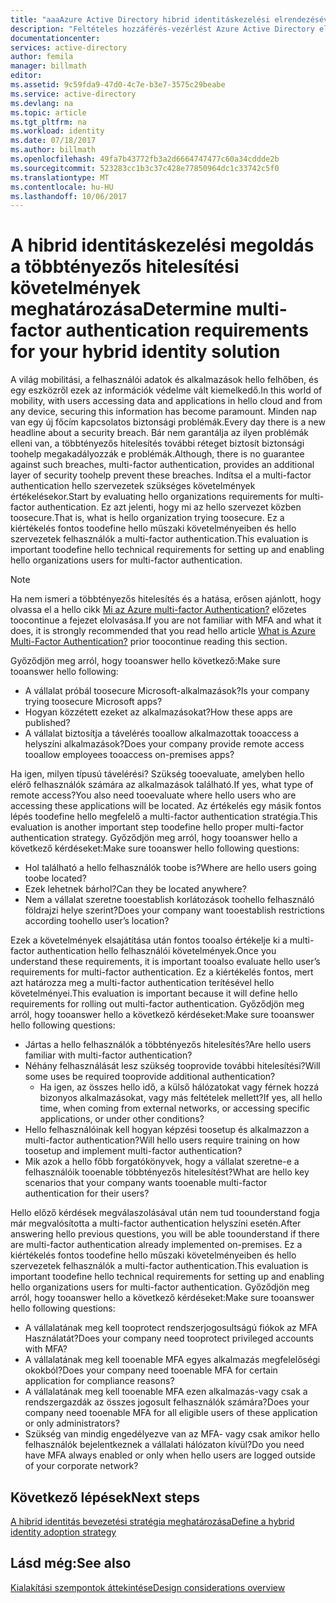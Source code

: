 ```yaml
---
title: "aaaAzure Active Directory hibrid identitáskezelési elrendezésével kapcsolatos szempontok - többtényezős hitelesítési követelmények meghatározása"
description: "Feltételes hozzáférés-vezérlést Azure Active Directory ellenőrzi hello megadott feltételek hello felhasználói hitelesítés során, és mielőtt engedélyezi a hozzáférést toohello alkalmazás kiválasztása. Ha ezek a feltételek teljesülnek, hello felhasználó hitelesítése és hozzáférési toohello alkalmazás engedélyezve."
documentationcenter: 
services: active-directory
author: femila
manager: billmath
editor: 
ms.assetid: 9c59fda9-47d0-4c7e-b3e7-3575c29beabe
ms.service: active-directory
ms.devlang: na
ms.topic: article
ms.tgt_pltfrm: na
ms.workload: identity
ms.date: 07/18/2017
ms.author: billmath
ms.openlocfilehash: 49fa7b43772fb3a2d6664747477c60a34cddde2b
ms.sourcegitcommit: 523283cc1b3c37c428e77850964dc1c33742c5f0
ms.translationtype: MT
ms.contentlocale: hu-HU
ms.lasthandoff: 10/06/2017
---
```

# <a name="determine-multi-factor-authentication-requirements-for-your-hybrid-identity-solution"></a><span data-ttu-id="7508f-104">A hibrid identitáskezelési megoldás a többtényezős hitelesítési követelmények meghatározása</span><span class="sxs-lookup"><span data-stu-id="7508f-104">Determine multi-factor authentication requirements for your hybrid identity solution</span></span>
<span data-ttu-id="7508f-105">A világ mobilitási, a felhasználói adatok és alkalmazások hello felhőben, és egy eszközről ezek az információk védelme vált kiemelkedő.</span><span class="sxs-lookup"><span data-stu-id="7508f-105">In this world of mobility, with users accessing data and applications in hello cloud and from any device, securing this information has become paramount.</span></span>  <span data-ttu-id="7508f-106">Minden nap van egy új főcím kapcsolatos biztonsági problémák.</span><span class="sxs-lookup"><span data-stu-id="7508f-106">Every day there is a new headline about a security breach.</span></span>  <span data-ttu-id="7508f-107">Bár nem garantálja az ilyen problémák elleni van, a többtényezős hitelesítés további réteget biztosít biztonsági toohelp megakadályozzák e problémák.</span><span class="sxs-lookup"><span data-stu-id="7508f-107">Although, there is no guarantee against such breaches, multi-factor authentication, provides an additional layer of security toohelp prevent these breaches.</span></span>
<span data-ttu-id="7508f-108">Indítsa el a multi-factor authentication hello szervezetek szükséges követelmények értékelésekor.</span><span class="sxs-lookup"><span data-stu-id="7508f-108">Start by evaluating hello organizations requirements for multi-factor authentication.</span></span> <span data-ttu-id="7508f-109">Ez azt jelenti, hogy mi az hello szervezet közben toosecure.</span><span class="sxs-lookup"><span data-stu-id="7508f-109">That is, what is hello organization trying toosecure.</span></span>  <span data-ttu-id="7508f-110">Ez a kiértékelés fontos toodefine hello műszaki követelményeiben és hello szervezetek felhasználók a multi-factor authentication.</span><span class="sxs-lookup"><span data-stu-id="7508f-110">This evaluation is important toodefine hello technical requirements for setting up and enabling hello organizations users for multi-factor authentication.</span></span>

> [!NOTE]
> <span data-ttu-id="7508f-111">Ha nem ismeri a többtényezős hitelesítés és a hatása, erősen ajánlott, hogy olvassa el a hello cikk [Mi az Azure multi-factor Authentication?](../multi-factor-authentication/multi-factor-authentication.md) előzetes toocontinue a fejezet elolvasása.</span><span class="sxs-lookup"><span data-stu-id="7508f-111">If you are not familiar with MFA and what it does, it is strongly recommended that you read hello article [What is Azure Multi-Factor Authentication?](../multi-factor-authentication/multi-factor-authentication.md) prior toocontinue reading this section.</span></span>
> 
> 

<span data-ttu-id="7508f-112">Győződjön meg arról, hogy tooanswer hello következő:</span><span class="sxs-lookup"><span data-stu-id="7508f-112">Make sure tooanswer hello following:</span></span>

* <span data-ttu-id="7508f-113">A vállalat próbál toosecure Microsoft-alkalmazások?</span><span class="sxs-lookup"><span data-stu-id="7508f-113">Is your company trying toosecure Microsoft apps?</span></span> 
* <span data-ttu-id="7508f-114">Hogyan közzétett ezeket az alkalmazásokat?</span><span class="sxs-lookup"><span data-stu-id="7508f-114">How these apps are published?</span></span>
* <span data-ttu-id="7508f-115">A vállalat biztosítja a távelérés tooallow alkalmazottak tooaccess a helyszíni alkalmazások?</span><span class="sxs-lookup"><span data-stu-id="7508f-115">Does your company provide remote access tooallow employees tooaccess on-premises apps?</span></span>

<span data-ttu-id="7508f-116">Ha igen, milyen típusú távelérési? Szükség tooevaluate, amelyben hello elérő felhasználók számára az alkalmazások található.</span><span class="sxs-lookup"><span data-stu-id="7508f-116">If yes, what type of remote access?You also need tooevaluate where hello users who are accessing these applications will be located.</span></span> <span data-ttu-id="7508f-117">Az értékelés egy másik fontos lépés toodefine hello megfelelő a multi-factor authentication stratégia.</span><span class="sxs-lookup"><span data-stu-id="7508f-117">This evaluation is another important step toodefine hello proper multi-factor authentication strategy.</span></span> <span data-ttu-id="7508f-118">Győződjön meg arról, hogy tooanswer hello a következő kérdéseket:</span><span class="sxs-lookup"><span data-stu-id="7508f-118">Make sure tooanswer hello following questions:</span></span>

* <span data-ttu-id="7508f-119">Hol található a hello felhasználók toobe is?</span><span class="sxs-lookup"><span data-stu-id="7508f-119">Where are hello users going toobe located?</span></span>
* <span data-ttu-id="7508f-120">Ezek lehetnek bárhol?</span><span class="sxs-lookup"><span data-stu-id="7508f-120">Can they be located anywhere?</span></span>
* <span data-ttu-id="7508f-121">Nem a vállalat szeretne tooestablish korlátozások toohello felhasználó földrajzi helye szerint?</span><span class="sxs-lookup"><span data-stu-id="7508f-121">Does your company want tooestablish restrictions according toohello user’s location?</span></span>

<span data-ttu-id="7508f-122">Ezek a követelmények elsajátítása után fontos tooalso értékelje ki a multi-factor authentication hello felhasználói követelmények.</span><span class="sxs-lookup"><span data-stu-id="7508f-122">Once you understand these requirements, it is important tooalso evaluate hello user’s requirements for multi-factor authentication.</span></span> <span data-ttu-id="7508f-123">Ez a kiértékelés fontos, mert azt határozza meg a multi-factor authentication terítésével hello követelményei.</span><span class="sxs-lookup"><span data-stu-id="7508f-123">This evaluation is important because it will define hello requirements for rolling out multi-factor authentication.</span></span> <span data-ttu-id="7508f-124">Győződjön meg arról, hogy tooanswer hello a következő kérdéseket:</span><span class="sxs-lookup"><span data-stu-id="7508f-124">Make sure tooanswer hello following questions:</span></span>

* <span data-ttu-id="7508f-125">Jártas a hello felhasználók a többtényezős hitelesítés?</span><span class="sxs-lookup"><span data-stu-id="7508f-125">Are hello users familiar with multi-factor authentication?</span></span>
* <span data-ttu-id="7508f-126">Néhány felhasználását lesz szükség tooprovide további hitelesítési?</span><span class="sxs-lookup"><span data-stu-id="7508f-126">Will some uses be required tooprovide additional authentication?</span></span>  
  * <span data-ttu-id="7508f-127">Ha igen, az összes hello idő, a külső hálózatokat vagy férnek hozzá bizonyos alkalmazásokat, vagy más feltételek mellett?</span><span class="sxs-lookup"><span data-stu-id="7508f-127">If yes, all hello time, when coming from external networks, or accessing specific applications, or under other conditions?</span></span>
* <span data-ttu-id="7508f-128">Hello felhasználóinak kell hogyan képzési toosetup és alkalmazzon a multi-factor authentication?</span><span class="sxs-lookup"><span data-stu-id="7508f-128">Will hello users require training on how toosetup and implement multi-factor authentication?</span></span>
* <span data-ttu-id="7508f-129">Mik azok a hello főbb forgatókönyvek, hogy a vállalat szeretne-e a felhasználóik tooenable többtényezős hitelesítést?</span><span class="sxs-lookup"><span data-stu-id="7508f-129">What are hello key scenarios that your company wants tooenable multi-factor authentication for their users?</span></span>

<span data-ttu-id="7508f-130">Hello előző kérdések megválaszolásával után nem tud toounderstand fogja már megvalósította a multi-factor authentication helyszíni esetén.</span><span class="sxs-lookup"><span data-stu-id="7508f-130">After answering hello previous questions, you will be able toounderstand if there are multi-factor authentication already implemented on-premises.</span></span> <span data-ttu-id="7508f-131">Ez a kiértékelés fontos toodefine hello műszaki követelményeiben és hello szervezetek felhasználók a multi-factor authentication.</span><span class="sxs-lookup"><span data-stu-id="7508f-131">This evaluation is important toodefine hello technical requirements for setting up and enabling hello organizations users for multi-factor authentication.</span></span> <span data-ttu-id="7508f-132">Győződjön meg arról, hogy tooanswer hello a következő kérdéseket:</span><span class="sxs-lookup"><span data-stu-id="7508f-132">Make sure tooanswer hello following questions:</span></span>

* <span data-ttu-id="7508f-133">A vállalatának meg kell tooprotect rendszerjogosultságú fiókok az MFA Használatát?</span><span class="sxs-lookup"><span data-stu-id="7508f-133">Does your company need tooprotect privileged accounts with MFA?</span></span>
* <span data-ttu-id="7508f-134">A vállalatának meg kell tooenable MFA egyes alkalmazás megfelelőségi okokból?</span><span class="sxs-lookup"><span data-stu-id="7508f-134">Does your company need tooenable MFA for certain application for compliance reasons?</span></span>
* <span data-ttu-id="7508f-135">A vállalatának meg kell tooenable MFA ezen alkalmazás-vagy csak a rendszergazdák az összes jogosult felhasználók számára?</span><span class="sxs-lookup"><span data-stu-id="7508f-135">Does your company need tooenable MFA for all eligible users of these application or only administrators?</span></span>
* <span data-ttu-id="7508f-136">Szükség van mindig engedélyezve van az MFA- vagy csak amikor hello felhasználók bejelentkeznek a vállalati hálózaton kívül?</span><span class="sxs-lookup"><span data-stu-id="7508f-136">Do you need have MFA always enabled or only when hello users are logged outside of your corporate network?</span></span>

## <a name="next-steps"></a><span data-ttu-id="7508f-137">Következő lépések</span><span class="sxs-lookup"><span data-stu-id="7508f-137">Next steps</span></span>
[<span data-ttu-id="7508f-138">A hibrid identitás bevezetési stratégia meghatározása</span><span class="sxs-lookup"><span data-stu-id="7508f-138">Define a hybrid identity adoption strategy</span></span>](active-directory-hybrid-identity-design-considerations-identity-adoption-strategy.md)

## <a name="see-also"></a><span data-ttu-id="7508f-139">Lásd még:</span><span class="sxs-lookup"><span data-stu-id="7508f-139">See also</span></span>
[<span data-ttu-id="7508f-140">Kialakítási szempontok áttekintése</span><span class="sxs-lookup"><span data-stu-id="7508f-140">Design considerations overview</span></span>](active-directory-hybrid-identity-design-considerations-overview.md)

